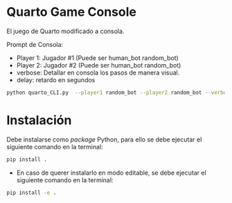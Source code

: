 # Quarto Game Console
El juego de Quarto modificado a consola.

Prompt de Consola:
* Player 1: Jugador #1 (Puede ser human_bot random_bot)
* Player 2: Jugador #2 (Puede ser human_bot random_bot)
* verbose: Detallar en consola los pasos de manera visual.
* delay: retardo en segundos

```bash
python quarto_CLI.py  --player1 random_bot --player2 random_bot --verbose  --matches 2 --delay 0
```
# Instalación
Debe instalarse como *package* Python, para ello se debe ejecutar el siguiente comando en la terminal:

```bash
pip install .
```
* En caso de querer instalarlo en modo editable, se debe ejecutar el siguiente comando en la terminal:
```bash
pip install -e .
```
